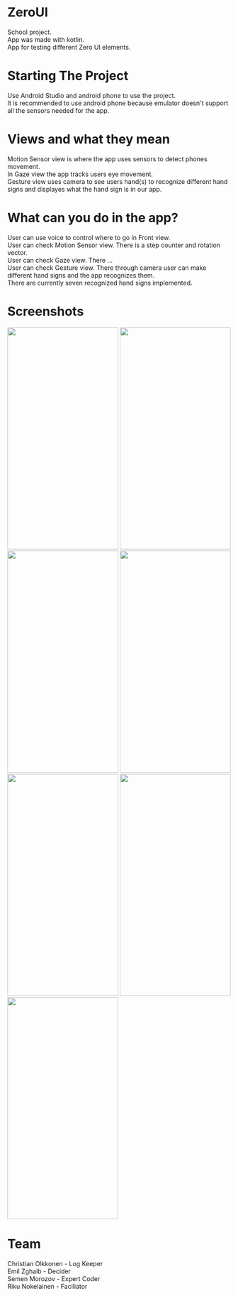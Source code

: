 # ZeroUI
School project. <br>
App was made with kotlin. <br>
App for testing different Zero UI elements. 

# Starting The Project
Use Android Studio and android phone to use the project. <br>
It is recommended to use android phone because emulator doesn't support all the sensors needed for the app.

# Views and what they mean
Motion Sensor view is where the app uses sensors to detect phones movement. <br>
In Gaze view the app tracks users eye movement. <br>
Gesture view uses camera to see users hand(s) to recognize different hand signs and displayes what the hand sign is in our app.

# What can you do in the app?
User can use voice to control where to go in Front view. <br>
User can check Motion Sensor view. There is a step counter and rotation vector. <br>
User can check Gaze view. There ...  <br>
User can check Gesture view. There through camera user can make different hand signs and the app recognizes them. <br>
There are currently seven recognized hand signs implemented. <br>

# Screenshots

<img src= "" width="250" height="500">
<img src= "" width="250" height="500"> <br>
<img src= "" width="250" height="500">
<img src= "" width="250" height="500"> <br>
<img src= "" width="250" height="500">
<img src= "" width="250" height="500"> <br>
<img src= "" width="250" height="500"> 


# Team
Christian Olkkonen - Log Keeper <br>
Emil Zghaib - Decider <br>
Semen Morozov - Expert Coder <br>
Riku Nokelainen - Faciliator
